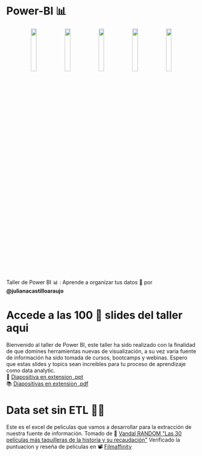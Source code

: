 # Power-BI 📊
<div align="center">
  <img align="center" width="17%" src="https://user-images.githubusercontent.com/96964513/276088382-2ac869c4-7eaa-49c7-8712-10159083a8dc.png">
</a>
  <img align="center" width="17%" src="https://user-images.githubusercontent.com/96964513/276088681-ab1e79cb-c32c-4244-8407-055af724e13c.png">
</a>
  <img align="center" width="17%" src="https://user-images.githubusercontent.com/96964513/276088853-8556794c-8694-4201-b86c-abcab100e189.png">
</a>
  <img align="center" width="17%" src="https://user-images.githubusercontent.com/96964513/276088984-b174cf9e-470b-41e8-b559-75fc2ee07273.png">
</a>
</a>
  <img align="center" width="17%" src="https://user-images.githubusercontent.com/96964513/276089142-84aff5af-a871-4480-bf82-c1d05ecf7fc0.png">
</a>
</div>
Taller de Power BI 📊 : Aprende a organizar tus datos 🎯 por <strong>@julianacastilloaraujo</strong>  <br>

# Accede a las  100 🚀 slides del taller aqui 
Bienvenido al taller de Power BI, este taller ha sido realizado con la finalidad de que domines herramientas nuevas de visualización, a su vez varia fuente de información ha sido tomada de cursos, bootcamps y webinas. Espero que estas slides y topics sean increibles para tu proceso de aprendizaje como data analytic.<br>
🎯 [Diapositiva en extension .ppt](https://docs.google.com/presentation/d/1jRApyJY4zoZGisrlKq1Pnb2SV1QdpHOK/edit?usp=sharing&ouid=101757647096398765195&rtpof=true&sd=true) <br>
📚 [Diapositivas en extension .pdf](https://drive.google.com/file/d/194h7StaC29Wo0PZALTFjpVLYfNiKcdMi/view?usp=sharing)

# Data set sin ETL 👩‍💻

Este es el excel de peliculas que vamos a desarrollar para la extracción de nuestra fuente de información.
Tomado de 🍿 [Vandal RANDOM "Las 30 películas más taquilleras de la historia y su recaudación"](https://vandal.elespanol.com/reportaje/random-las-30-peliculas-mas-taquilleras-de-la-historia-y-su-recaudacion)
Verificado la puntuacion y reseña de peliculas en 📽 [Filmaffinity](https://www.filmaffinity.com/co/advsearch.php)
